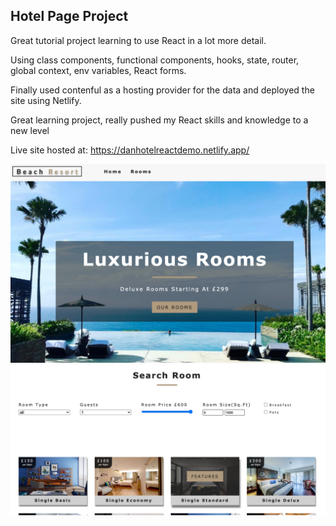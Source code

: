 ## Hotel Page Project

Great tutorial project learning to use React in a lot more detail.

Using class components, functional components, hooks, state, router, global context, env variables, React forms.

Finally used contenful as a hosting provider for the data and deployed the site using Netlify.

Great learning project, really pushed my React skills and knowledge to a new level

Live site hosted at: https://danhotelreactdemo.netlify.app/

![hotel](hotel2.png)
![hotel2](hotel1.png)

